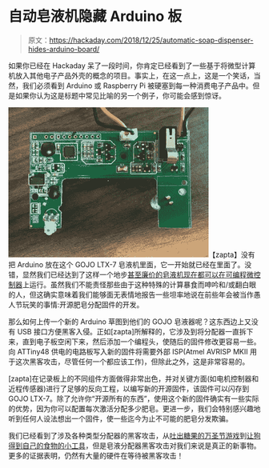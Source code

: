# 自动皂液机隐藏 Arduino 板

> 原文：<https://hackaday.com/2018/12/25/automatic-soap-dispenser-hides-arduino-board/>

如果你已经在 Hackaday 呆了一段时间，你肯定已经看到了一些基于将微型计算机放入其他电子产品外壳的概念的项目。事实上，在这一点上，这是一个笑话，当然，我们必须看到 Arduino 或 Raspberry Pi 被硬塞到每一种消费电子产品中。但是如果你认为这是标题中常见比喻的另一个例子，你可能会感到惊讶。

[![](img/9f74ecef7e8c0e12cfec3c5d7042ad8d.png)](https://hackaday.com/wp-content/uploads/2018/12/ardusoap_detail.jpg)【zapta】没有把 Arduino 放在这个 GOJO LTX-7 皂液机里面，它一开始就已经在里面了。没错，显然我们已经达到了这样一个地步[甚至廉价的皂液机现在都可以在可编程微控制器](https://github.com/zapta/misc/tree/master/soap_dispenser)上运行。虽然我们不能责怪那些由于这种特殊的计算暴食而呻吟和/或翻白眼的人，但这确实意味着我们能够面无表情地报告一些坦率地说在前些年会被当作愚人节玩笑的事情:开源肥皂分配固件的开发。

那么如何上传一个新的 Arduino 草图到他们的 GOJO 皂液器呢？这东西边上又没有 USB 接口方便黑客入侵。正如[zapta]所解释的，它涉及到将分配器一直拆下来，直到电子板空闲下来，然后添加一个编程头，使随后的固件修改更容易一些。向 ATTiny48 供电的电路板写入新的固件将需要外部 ISP(Atmel AVRISP MKII 用于这次黑客攻击，尽管任何一个都应该工作)，但除此之外，这是非常容易的。

[zapta]在记录板上的不同组件方面做得非常出色，并对关键方面(如电机控制器和近程传感器)进行了足够的反向工程，以编写新的开源固件，该固件可以闪存到 GOJO LTX-7。除了允许你“开源所有的东西”，使用这个新的固件确实有一些实际的优势，因为你可以配置每次激活分配多少肥皂。更进一步，我们会特别感兴趣地听到任何人设法想出一个固件，使一些迄今为止不可能的肥皂分发欺骗。

我们已经看到了涉及各种类型分配器的黑客攻击，从[吐出糖果的万圣节游戏](https://hackaday.com/2018/08/15/arcade-inspired-halloween-candy-dispenser/)到[让狗得到自己的食物的小工具](https://hackaday.com/2017/07/27/dog-operated-treat-dispenser/)，但是皂液分配器黑客攻击对我们来说是真正的新事物。更多的证据表明，仍然有大量的硬件在等待被黑客攻击！